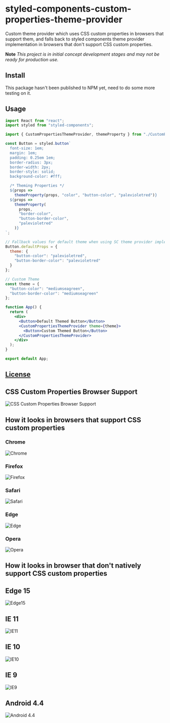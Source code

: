 # styled-components-custom-properties-theme-provider

Custom theme provider which uses CSS custom properties in browsers that support them, and falls back to styled components theme provider implementation in browsers that don't support CSS custom properties.

**Note** *This project is in initial concept development stages and may not be ready for production use.*

## Install
This package hasn't been published to NPM yet, need to do some more testing on it.

## Usage

```jsx
import React from "react";
import styled from "styled-components";

import { CustomPropertiesThemeProvider, themeProperty } from "./CustomPropertiesThemeProvider";

const Button = styled.button`
  font-size: 1em;
  margin: 1em;
  padding: 0.25em 1em;
  border-radius: 3px;
  border-width: 2px;
  border-style: solid;
  background-color: #fff;

  /* Theming Properties */
  ${props =>
    themeProperty(props, "color", "button-color", "palevioletred")}
  ${props =>
    themeProperty(
      props,
      "border-color",
      "button-border-color",
      "palevioletred"
    )}
`;

// Fallback values for default theme when using SC theme provider implementation
Button.defaultProps = {
  theme: {
    "button-color": "palevioletred",
    "button-border-color": "palevioletred"
  }
};

// Custom Theme
const theme = {
  "button-color": "mediumseagreen",
  "button-border-color": "mediumseagreen"
};

function App() {
  return (
    <div>
      <Button>Default Themed Button</Button>
      <CustomPropertiesThemeProvider theme={theme}>
        <Button>Custom Themed Button</Button>
      </CustomPropertiesThemeProvider>
    </div>
  );
}

export default App;
```

## [License](https://github.com/bjankord/styled-components-custom-properties-theme-provider/blob/master/LICENSE)


## CSS Custom Properties Browser Support

![CSS Custom Properties Browser Support](https://github.com/bjankord/styled-components-custom-properties-theme-provider/blob/master/assets/CSSCustomPropertiesSupport.png?raw=true)

## How it looks in browsers that support CSS custom properties

### Chrome
![Chrome](https://github.com/bjankord/styled-components-custom-properties-theme-provider/blob/master/assets/Chrome71.png?raw=true)

### Firefox
![Firefox](https://github.com/bjankord/styled-components-custom-properties-theme-provider/blob/master/assets/Firefox64.png?raw=true)

### Safari
![Safari](https://github.com/bjankord/styled-components-custom-properties-theme-provider/blob/master/assets/Safari12.png?raw=true)

### Edge
![Edge](https://github.com/bjankord/styled-components-custom-properties-theme-provider/blob/master/assets/Edge18.png?raw=true)

### Opera
![Opera](https://github.com/bjankord/styled-components-custom-properties-theme-provider/blob/master/assets/Opera57.png?raw=true)

## How it looks in browser that don't natively support CSS custom properties

## Edge 15
![Edge15](https://github.com/bjankord/styled-components-custom-properties-theme-provider/blob/master/assets/Edge15.png?raw=true)

## IE 11
![IE11](https://github.com/bjankord/styled-components-custom-properties-theme-provider/blob/master/assets/IE11.png?raw=true)

## IE 10
![IE10](https://github.com/bjankord/styled-components-custom-properties-theme-provider/blob/master/assets/IE10.png?raw=true)

## IE 9
![IE9](https://github.com/bjankord/styled-components-custom-properties-theme-provider/blob/master/assets/IE9.png?raw=true)

## Android 4.4
![Android 4.4](https://github.com/bjankord/styled-components-custom-properties-theme-provider/blob/master/assets/GalaxyS4Android4.4.png?raw=true)